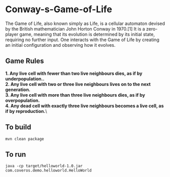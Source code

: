 Conway-s-Game-of-Life
==========

The Game of Life, also known simply as Life, is a cellular automaton devised by the British mathematician John Horton Conway in 1970.[1] It is a zero-player game, meaning that its evolution is determined by its initial state, requiring no further input. One interacts with the Game of Life by creating an initial configuration and observing how it evolves.

## Game Rules
**1. Any live cell with fewer than two live neighbours dies, as if by underpopulation..**\
**2. Any live cell with two or three live neighbours lives on to the next generation.**\
**3. Any live cell with more than three live neighbours dies, as if by overpopulation.**\
**4. Any dead cell with exactly three live neighbours becomes a live cell, as if by reproduction.**\

To build
--------
    mvn clean package

To run
------
    java -cp target/helloworld-1.0.jar com.coveros.demo.helloworld.HelloWorld
